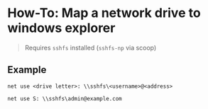 # How-To: Map a network drive to windows explorer

> Requires `sshfs` installed (`sshfs-np` via scoop)

## Example

```
net use <drive letter>: \\sshfs\<username>@<address>
```

```
net use S: \\sshfs\admin@example.com
```


